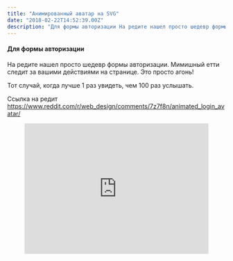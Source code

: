 ```yaml
---
title: "Анимированный аватар на SVG"
date: "2018-02-22T14:52:39.00Z"
description: "Для формы авторизации На редите нашел просто шедевр формы авторизации. Мимишный етти следит за вашими действиями на странице. Эт"
---
```


<!--kg-card-begin: html--><h4>Для формы авторизации</h4>
<p>На редите нашел просто шедевр формы авторизации. Мимишный етти следит за вашими действиями на странице. Это просто агонь!</p>
<p>Тот случай, когда лучше 1 раз увидеть, чем 100 раз услышать.</p>

<p>Ссылка на редит <a href="https://www.reddit.com/r/web_design/comments/7z7f8n/animated_login_avatar/" target="_blank" rel="noopener noreferrer">https://www.reddit.com/r/web_design/comments/7z7f8n/animated_login_avatar/</a></p>
<!--kg-card-end: html--><figure class="kg-card kg-embed-card"><iframe id="cp_embed_2d338b0adf97472ebc5d473cf1fa910b" src="https://codepen.io/dsenneff/embed/preview/QajVxO?height=300&amp;slug-hash=QajVxO&amp;default-tabs=html,result&amp;host=https://codepen.io" title="Animated SVG Avatar" scrolling="no" frameborder="0" height="300" allowtransparency="true" class="cp_embed_iframe" style="width: 100%; overflow: hidden;"></iframe></figure>

